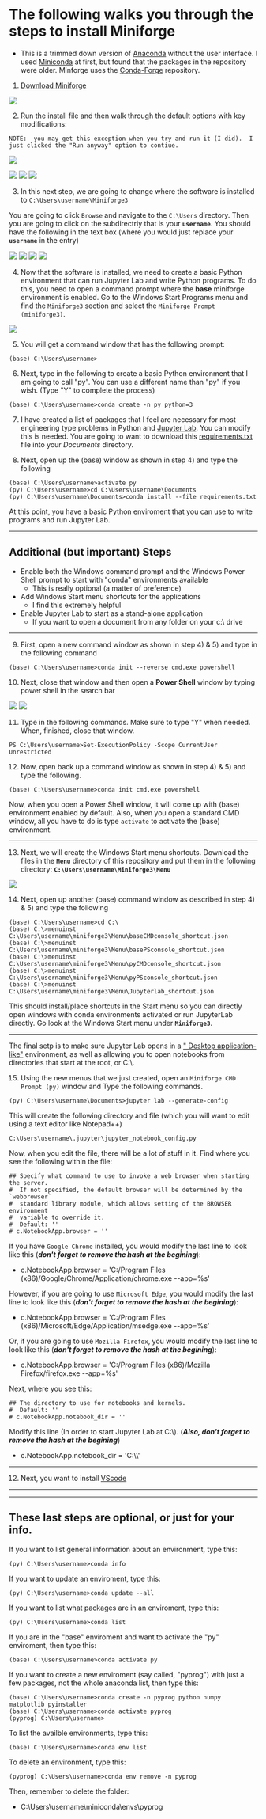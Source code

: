 # The following walks you through the steps to install Miniforge
 * This is a trimmed down version of [Anaconda](https://anaconda.org/) without the user interface.  I used [Miniconda](https://docs.conda.io/en/latest/miniconda.html) at first, but found that the packages in the repository were older.  Minforge uses the [Conda-Forge](https://conda-forge.org/) repository.

1) [Download Miniforge](https://github.com/conda-forge/miniforge)

![](/images/MiniforgeInstall_A.png)

2) Run the install file and then walk through the default options with key modifications:

`NOTE:  you may get this exception when you try and run it (I did).  I just clicked the "Run anyway" option to contiue.`

![](/images/MiniforgeInstall_B.png)

![](/images/MiniforgeInstall_C.png)
![](/images/MiniforgeInstall_D.png)
![](/images/MiniforgeInstall_E.png)

3) In this next step, we are going to change where the software is installed to  `C:\Users\username\Miniforge3`

  You are going to click `Browse` and navigate to the `C:\Users` directory.  Then you are going to click on the subdirectriy that is your __`username`__. You should have the following in the text box (where you would just replace your __`username`__ in the entry)

![](/images/MiniforgeInstall_F.png)
![](/images/MiniforgeInstall_G.png)
![](/images/MiniforgeInstall_H.png)
![](/images/MiniforgeInstall_I.png)

4) Now that the software is installed, we need to create a basic Python environment that can run Jupyter Lab and write Python programs.  To do this, you need to open a command prompt where the **base** miniforge environment is enabled.  Go to the Windows Start Programs menu and find the `Miniforge3` section and select the `Miniforge Prompt (miniforge3)`.

![](/images/MiniforgeInstall_J.png)

5) You will get a command window that has the following prompt:

```
(base) C:\Users\username>
```

6) Next, type in the following to create a basic Python environment that I am going to call "py".  You can use a different name than "py" if you wish.  (Type "Y" to complete the process)
```
(base) C:\Users\username>conda create -n py python=3
```

7) I have created a list of packages that I feel are necessary for most engineering type problems in Python and [Jupyter Lab](https://jupyter.org/).  You can modify this is needed.  You are going to want to download this [requirements.txt](requirements.txt) file into your *Documents* directory.

8) Next, open up the (base) window as shown in step 4) and type the following
```
(base) C:\Users\username>activate py
(py) C:\Users\username>cd C:\Users\username\Documents
(py) C:\Users\username\Documents>conda install --file requirements.txt
```
At this point, you have a basic Python enviroment that you can use to write programs and run Jupyter Lab.

---
## Additional (but important) Steps
* Enable both the Windows command prompt and the Windows Power Shell prompt to start with "conda" environments available
  * This is really optional (a matter of preference)
* Add Windows Start menu shortcuts for the applications
  * I find this extremely helpful
* Enable Jupyter Lab to start as a stand-alone application
  * If you want to open a document from any folder on your c:\ drive
---

9) First, open a new command window as shown in step 4) & 5) and type in the following command
```
(base) C:\Users\username>conda init --reverse cmd.exe powershell
```
10) Next, close that window and then open a __Power Shell__ window by typing power shell in the search bar

![](/images/CondaInit_A.png)
![](/images/CondaInit_B.png)

11) Type in the following commands.  Make sure to type "Y" when needed.  When, finished, close that window.
```
PS C:\Users\username>Set-ExecutionPolicy -Scope CurrentUser Unrestricted
```
12) Now, open back up a command window as shown in step 4) & 5) and type the following.
```
(base) C:\Users\username>conda init cmd.exe powershell
```
Now, when you open a Power Shell window, it will come up with (base) environment enabled by default.  Also, when you open a standard CMD window, all you have to do is type `activate` to activate the (base) environment.

---
13) Next, we will create the Windows Start menu shortcuts. Download the files in the __`Menu`__ directory of this repository and put them in the following directory:
__`C:\Users\username\Miniforge3\Menu`__

![](/images/MenuDirectroy.png)

14) Next, open up another (base) command window as described in step 4) & 5) and type the following
```
(base) C:\Users\username>cd C:\
(base) C:\>menuinst C:\Users\username\miniforge3\Menu\baseCMDconsole_shortcut.json
(base) C:\>menuinst C:\Users\username\miniforge3\Menu\basePSconsole_shortcut.json
(base) C:\>menuinst C:\Users\username\miniforge3\Menu\pyCMDconsole_shortcut.json
(base) C:\>menuinst C:\Users\username\miniforge3\Menu\pyPSconsole_shortcut.json
(base) C:\>menuinst C:\Users\username\miniforge3\Menu\Jupyterlab_shortcut.json
```
This should install/place shortcuts in the Start menu so you can directly open windows with conda environments activated or run JupyterLab directly.  Go look at the Windows Start menu under __`Miniforge3`__.

---

The final setp is to make sure Jupyter Lab opens in a [" Desktop application-like"](http://christopherroach.com/articles/jupyterlab-desktop-app/) environment, as well as allowing you to open notebooks from directories that start at the root, or C:\\.

15) Using the new menus that we just created, open an `Miniforge CMD Prompt (py)` window and Type the following commands.

```
(py) C:\Users\username\Documents>jupyter lab --generate-config
```

This will create the following directory and file (which you will want to edit using a text editor like Notepad++)

`C:\Users\username\.jupyter\jupyter_notebook_config.py`

Now, when you edit the file, there will be a lot of stuff in it. Find where you see the following within the file:
```
## Specify what command to use to invoke a web browser when starting the server.
#  If not specified, the default browser will be determined by the `webbrowser`
#  standard library module, which allows setting of the BROWSER environment
#  variable to override it.
#  Default: ''
# c.NotebookApp.browser = '' 
```
If you have `Google Chrome` installed, you would modify the last line to look like this (*__don't forget to remove the hash at the begining__*):
* c.NotebookApp.browser = 'C:/Program Files (x86)/Google/Chrome/Application/chrome.exe --app=%s'

However, if you are going to use `Microsoft Edge`, you would modify the last line to look like this (*__don't forget to remove the hash at the begining__*):
* c.NotebookApp.browser = 'C:/Program Files (x86)/Microsoft/Edge/Application/msedge.exe --app=%s'

Or, if you are going to use `Mozilla Firefox`, you would modify the last line to look like this (*__don't forget to remove the hash at the begining__*):
* c.NotebookApp.browser = 'C:/Program Files (x86)/Mozilla Firefox/firefox.exe --app=%s'


Next, where you see this:
```
## The directory to use for notebooks and kernels.
#  Default: ''
# c.NotebookApp.notebook_dir = ''
```
Modify this line (In order to start Jupyter Lab at C:\\). (*__Also, don't forget to remove the hash at the begining__*)
* c.NotebookApp.notebook_dir = 'C:\\\\'
---

12) Next, you want to install [VScode](VScode.md)

---
---

## These last steps are optional, or just for your info.

If you want to list general information about an environment, type this:
```
(py) C:\Users\username>conda info
```

If you want to update an enviroment, type this:
```
(py) C:\Users\username>conda update --all
```

If you want to list what packages are in an enviroment, type this:
```
(py) C:\Users\username>conda list
```

If you are in the "base" enviroment and want to activate the "py" enviroment, then type this: 
```
(base) C:\Users\username>conda activate py
```

If you want to create a new enviroment (say called, "pyprog") with just a few packages, not the whole anaconda list, then type this:
```
(base) C:\Users\username>conda create -n pyprog python numpy matplotlib pyinstaller
(base) C:\Users\username>conda activate pyprog
(pyprog) C:\Users\username>
```

To list the availble environments, type this:
```
(base) C:\Users\username>conda env list
```

To delete an environment, type this:
```
(pyprog) C:\Users\username>conda env remove -n pyprog
```
Then, remember to delete the folder:
* C:\Users\username\miniconda\envs\pyprog
